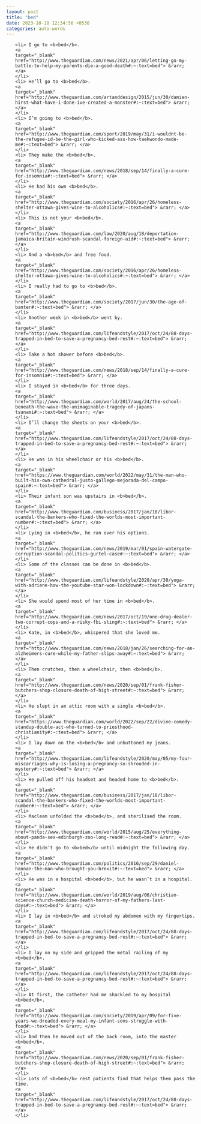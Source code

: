 ```yaml
---
layout: post
title: "bed"
date: 2023-10-10 12:34:56 +0530
categories: auto-words
---
```

<ol>

    <li> I go to <b>bed</b>.
    <a 
    target="_blank" 
    href="http://www.theguardian.com/news/2021/apr/06/letting-go-my-battle-to-help-my-parents-die-a-good-death#:~:text=bed"> &rarr; </a>
    </li>
    <li> He’ll go to <b>bed</b>.
    <a 
    target="_blank" 
    href="http://www.theguardian.com/artanddesign/2015/jun/30/damien-hirst-what-have-i-done-ive-created-a-monster#:~:text=bed"> &rarr; </a>
    </li>
    <li> I’m going to <b>bed</b>.
    <a 
    target="_blank" 
    href="http://www.theguardian.com/sport/2019/may/31/i-wouldnt-be-the-refugee-id-be-the-girl-who-kicked-ass-how-taekwondo-made-me#:~:text=bed"> &rarr; </a>
    </li>
    <li> They make the <b>bed</b>.
    <a 
    target="_blank" 
    href="http://www.theguardian.com/news/2018/sep/14/finally-a-cure-for-insomnia#:~:text=bed"> &rarr; </a>
    </li>
    <li> He had his own <b>bed</b>.
    <a 
    target="_blank" 
    href="http://www.theguardian.com/society/2016/apr/26/homeless-shelter-ottawa-gives-wine-to-alcoholics#:~:text=bed"> &rarr; </a>
    </li>
    <li> This is not your <b>bed</b>.
    <a 
    target="_blank" 
    href="http://www.theguardian.com/law/2020/aug/18/deportation-jamaica-britain-windrush-scandal-foreign-aid#:~:text=bed"> &rarr; </a>
    </li>
    <li> And a <b>bed</b> and free food.
    <a 
    target="_blank" 
    href="http://www.theguardian.com/society/2016/apr/26/homeless-shelter-ottawa-gives-wine-to-alcoholics#:~:text=bed"> &rarr; </a>
    </li>
    <li> I really had to go to <b>bed</b>.
    <a 
    target="_blank" 
    href="http://www.theguardian.com/society/2017/jun/30/the-age-of-banter#:~:text=bed"> &rarr; </a>
    </li>
    <li> Another week in <b>bed</b> went by.
    <a 
    target="_blank" 
    href="http://www.theguardian.com/lifeandstyle/2017/oct/24/88-days-trapped-in-bed-to-save-a-pregnancy-bed-rest#:~:text=bed"> &rarr; </a>
    </li>
    <li> Take a hot shower before <b>bed</b>.
    <a 
    target="_blank" 
    href="http://www.theguardian.com/news/2018/sep/14/finally-a-cure-for-insomnia#:~:text=bed"> &rarr; </a>
    </li>
    <li> I stayed in <b>bed</b> for three days.
    <a 
    target="_blank" 
    href="http://www.theguardian.com/world/2017/aug/24/the-school-beneath-the-wave-the-unimaginable-tragedy-of-japans-tsunami#:~:text=bed"> &rarr; </a>
    </li>
    <li> I’ll change the sheets on your <b>bed</b>.
    <a 
    target="_blank" 
    href="http://www.theguardian.com/lifeandstyle/2017/oct/24/88-days-trapped-in-bed-to-save-a-pregnancy-bed-rest#:~:text=bed"> &rarr; </a>
    </li>
    <li> He was in his wheelchair or his <b>bed</b>.
    <a 
    target="_blank" 
    href="https://www.theguardian.com/world/2022/may/31/the-man-who-built-his-own-cathedral-justo-gallego-mejorada-del-campo-spain#:~:text=bed"> &rarr; </a>
    </li>
    <li> Their infant son was upstairs in <b>bed</b>.
    <a 
    target="_blank" 
    href="http://www.theguardian.com/business/2017/jan/18/libor-scandal-the-bankers-who-fixed-the-worlds-most-important-number#:~:text=bed"> &rarr; </a>
    </li>
    <li> Lying in <b>bed</b>, he ran over his options.
    <a 
    target="_blank" 
    href="http://www.theguardian.com/news/2019/mar/01/spain-watergate-corruption-scandal-politics-gurtel-case#:~:text=bed"> &rarr; </a>
    </li>
    <li> Some of the classes can be done in <b>bed</b>.
    <a 
    target="_blank" 
    href="http://www.theguardian.com/lifeandstyle/2020/apr/30/yoga-with-adriene-how-the-youtube-star-won-lockdown#:~:text=bed"> &rarr; </a>
    </li>
    <li> She would spend most of her time in <b>bed</b>.
    <a 
    target="_blank" 
    href="http://www.theguardian.com/news/2017/oct/19/one-drug-dealer-two-corrupt-cops-and-a-risky-fbi-sting#:~:text=bed"> &rarr; </a>
    </li>
    <li> Kate, in <b>bed</b>, whispered that she loved me.
    <a 
    target="_blank" 
    href="http://www.theguardian.com/news/2018/jan/26/searching-for-an-alzheimers-cure-while-my-father-slips-away#:~:text=bed"> &rarr; </a>
    </li>
    <li> Then crutches, then a wheelchair, then <b>bed</b>.
    <a 
    target="_blank" 
    href="http://www.theguardian.com/news/2020/sep/01/frank-fisher-butchers-shop-closure-death-of-high-street#:~:text=bed"> &rarr; </a>
    </li>
    <li> He slept in an attic room with a single <b>bed</b>.
    <a 
    target="_blank" 
    href="https://www.theguardian.com/world/2022/sep/22/divine-comedy-standup-double-act-who-turned-to-priesthood-christianity#:~:text=bed"> &rarr; </a>
    </li>
    <li> I lay down on the <b>bed</b> and unbuttoned my jeans.
    <a 
    target="_blank" 
    href="http://www.theguardian.com/lifeandstyle/2020/may/05/my-four-miscarriages-why-is-losing-a-pregnancy-so-shrouded-in-mystery#:~:text=bed"> &rarr; </a>
    </li>
    <li> He pulled off his headset and headed home to <b>bed</b>.
    <a 
    target="_blank" 
    href="http://www.theguardian.com/business/2017/jan/18/libor-scandal-the-bankers-who-fixed-the-worlds-most-important-number#:~:text=bed"> &rarr; </a>
    </li>
    <li> Maclean unfolded the <b>bed</b>, and sterilised the room.
    <a 
    target="_blank" 
    href="http://www.theguardian.com/world/2015/aug/25/everything-about-panda-sex-edinburgh-zoo-long-read#:~:text=bed"> &rarr; </a>
    </li>
    <li> He didn’t go to <b>bed</b> until midnight the following day.
    <a 
    target="_blank" 
    href="http://www.theguardian.com/politics/2016/sep/29/daniel-hannan-the-man-who-brought-you-brexit#:~:text=bed"> &rarr; </a>
    </li>
    <li> He was in a hospital <b>bed</b>, but he wasn’t in a hospital.
    <a 
    target="_blank" 
    href="http://www.theguardian.com/world/2019/aug/06/christian-science-church-medicine-death-horror-of-my-fathers-last-days#:~:text=bed"> &rarr; </a>
    </li>
    <li> I lay in <b>bed</b> and stroked my abdomen with my fingertips.
    <a 
    target="_blank" 
    href="http://www.theguardian.com/lifeandstyle/2017/oct/24/88-days-trapped-in-bed-to-save-a-pregnancy-bed-rest#:~:text=bed"> &rarr; </a>
    </li>
    <li> I lay on my side and gripped the metal railing of my <b>bed</b>.
    <a 
    target="_blank" 
    href="http://www.theguardian.com/lifeandstyle/2017/oct/24/88-days-trapped-in-bed-to-save-a-pregnancy-bed-rest#:~:text=bed"> &rarr; </a>
    </li>
    <li> At first, the catheter had me shackled to my hospital <b>bed</b>.
    <a 
    target="_blank" 
    href="http://www.theguardian.com/society/2019/apr/09/for-five-years-we-dreaded-every-meal-my-infant-sons-struggle-with-food#:~:text=bed"> &rarr; </a>
    </li>
    <li> And then he moved out of the back room, into the master <b>bed</b>.
    <a 
    target="_blank" 
    href="http://www.theguardian.com/news/2020/sep/01/frank-fisher-butchers-shop-closure-death-of-high-street#:~:text=bed"> &rarr; </a>
    </li>
    <li> Lots of <b>bed</b> rest patients find that helps them pass the time.
    <a 
    target="_blank" 
    href="http://www.theguardian.com/lifeandstyle/2017/oct/24/88-days-trapped-in-bed-to-save-a-pregnancy-bed-rest#:~:text=bed"> &rarr; </a>
    </li>